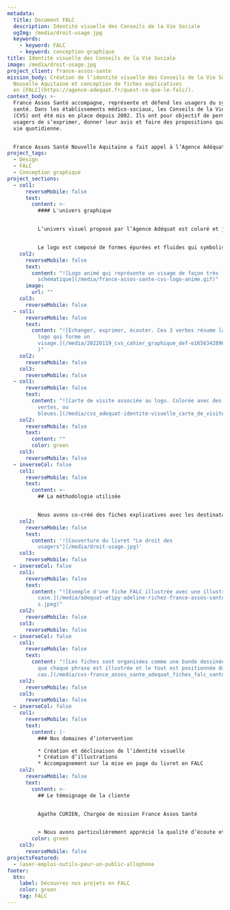 ```yaml
---
metadata:
  title: Document FALC
  description: Identité visuelle des Conseils de la Vie Sociale
  ogImg: /media/droit-usage.jpg
  keywords:
    - keyword: FALC
    - keyword: conception graphique
title: Identité visuelle des Conseils de la Vie Sociale
image: /media/droit-usage.jpg
project_client: france-assos-sante
mission_body: Création de l’identité visuelle des Conseils de la Vie Sociale en
  Nouvelle Aquitaine et conception de fiches explicatives
  en [FALC](https://agence-adequat.fr/quest-ce-que-le-falc/).
context_body: >-
  France Assos Santé accompagne, représente et défend les usagers du système de
  santé. Dans les établissements médico-sociaux, les Conseils de la Vie Sociale
  (CVS) ont été mis en place depuis 2002. Ils ont pour objectif de permettre aux
  usagers de s’exprimer, donner leur avis et faire des propositions quand à la
  vie quotidienne.


  France Assos Santé Nouvelle Aquitaine a fait appel à l’Agence Adéquat pour augmenter la visibilité des CVS à travers la création d’une identité visuelle forte et lisible.
project_tags:
  - Design
  - FALC
  - Conception graphique
project_sections:
  - col1:
      reverseMobile: false
      text:
        content: >-
          #### L'univers graphique


          L’univers visuel proposé par l’Agence Adéquat est coloré et joyeux. L’identité visuelle évoque 3 notions importantes véhiculées par les CVS : diversité, compréhension, relations humaines.


          Le logo est composé de formes épurées et fluides qui symbolisent chacune une action : échanger, exprimer, écouter. Le tout forme un visage souriant. La typographie choisie, Acumin, est lisible et intemporelle.
    col2:
      reverseMobile: false
      text:
        content: "![Logo animé qui représente un visage de façon très
          schématique](/media/france-assos-sante-cvs-logo-anime.gif)"
      image:
        url: ""
    col3:
      reverseMobile: false
  - col1:
      reverseMobile: false
      text:
        content: "![Echanger, exprimer, écouter. Ces 3 verbes résume la composition du
          logo qui forme un
          visage.](/media/20220119_cvs_cahier_graphique_def-e1656342896493.jpeg\
          )"
    col2:
      reverseMobile: false
    col3:
      reverseMobile: false
  - col1:
      reverseMobile: false
      text:
        content: "![Carte de visite associée au logo. Colorée avec des bandes orange,
          vertes, ou
          bleues.](/media/cvs_adequat-identite-visuelle_carte_de_visite.jpeg)"
    col2:
      reverseMobile: false
      text:
        content: ""
        color: green
    col3:
      reverseMobile: false
  - inverseCol: false
    col1:
      reverseMobile: false
      text:
        content: >-
          ## La méthodologie utilisée


          Nous avons co-créé des fiches explicatives avec les destinataires finaux. Chaque phrase utilisée dans ces fiches a été rédigée en FALC. Le texte a ensuite été relu par des personnes déficientes intellectuelles. L’agence a créé des illustrations mettant en scène chaque idée. Chaque illustration a été revue par le même groupe de travail, puis modifiée si nécessaire.
    col2:
      reverseMobile: false
      text:
        content: '![Couverture du livret "Le droit des
          usagers"](/media/droit-usage.jpg)'
    col3:
      reverseMobile: false
  - inverseCol: false
    col1:
      reverseMobile: false
      text:
        content: "![Exemple d'une fiche FALC illustrée avec une illustration par
          case.](/media/adequat-atipy-adeline-richez-france-assos-sante-falc-cv\
          s.jpeg)"
    col2:
      reverseMobile: false
    col3:
      reverseMobile: false
  - inverseCol: false
    col1:
      reverseMobile: false
      text:
        content: "![Les fiches sont organisées comme une bande dessinée. C'est à dire
          que chaque phrase est illustrée et le tout est positionnée dans une
          cas.](/media/cvs-france_assos_sante_adequat_fiches_falc_sante.jpeg)"
    col2:
      reverseMobile: false
    col3:
      reverseMobile: false
  - inverseCol: false
    col1:
      reverseMobile: false
      text:
        content: |-
          ### Nos domaines d’intervention

          * Création et déclinaison de l’identité visuelle
          * Création d’illustrations
          * Accompagnement sur la mise en page du livret en FALC
    col2:
      reverseMobile: false
      text:
        content: >-
          ## Le témoignage de la cliente


          Agathe CURIEN, Chargée de mission France Assos Santé


          > Nous avons particulièrement apprécié la qualité d’écoute et le professionnalisme de l’agence, toujours attentive à nos remarques.
        color: green
    col3:
      reverseMobile: false
projectsFeatured:
  - laser-emploi-outils-pour-un-public-allophone
footer:
  btn:
    label: Découvrez nos projets en FALC
    color: green
    tag: FALC
---
```

